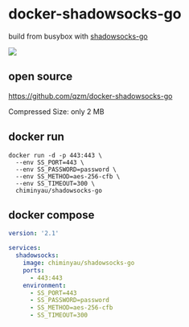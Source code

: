 # docker-shadowsocks-go
build from busybox with [shadowsocks-go](https://github.com/shadowsocks/shadowsocks-go/releases)

[![](http://dockeri.co/image/chiminyau/shadowsocks-go)](https://hub.docker.com/r/chiminyau/shadowsocks-go/)

## open source
https://github.com/qzm/docker-shadowsocks-go

Compressed Size: only 2 MB

## docker run
```shellscript
docker run -d -p 443:443 \
  --env SS_PORT=443 \
  --env SS_PASSWORD=password \
  --env SS_METHOD=aes-256-cfb \
  --env SS_TIMEOUT=300 \
  chiminyau/shadowsocks-go
```
## docker compose
```yaml
version: '2.1'

services:
  shadowsocks:
    image: chiminyau/shadowsocks-go
    ports:
      - 443:443
    environment:
      - SS_PORT=443
      - SS_PASSWORD=password
      - SS_METHOD=aes-256-cfb
      - SS_TIMEOUT=300
```
